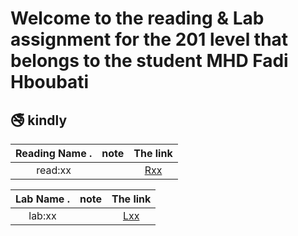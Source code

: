 #  Welcome to the reading & Lab assignment for the 201 level that belongs to the student **MHD Fadi Hboubati**
## :no_smoking:  kindly

| Reading Name     .| note            |  The link                     |
| :---:             |    :---:        |   :----:                      |
| read:xx           |                 | [Rxx](http://github.com)      |

| Lab  Name        .| note           |  The link                      |
| :---:             |    :---:       |    :----:                      |
| lab:xx            |                | [Lxx](http://github.com)       |

